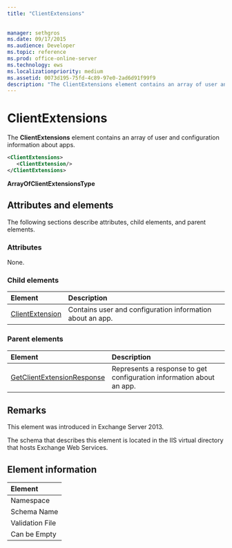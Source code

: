 ```yaml
---
title: "ClientExtensions"
 
 
manager: sethgros
ms.date: 09/17/2015
ms.audience: Developer
ms.topic: reference
ms.prod: office-online-server
ms.technology: ews
ms.localizationpriority: medium
ms.assetid: 0073d195-75fd-4c89-97e0-2ad6d91f99f9
description: "The ClientExtensions element contains an array of user and configuration information about apps."
---
```


# ClientExtensions

The **ClientExtensions** element contains an array of user and configuration information about apps. 
  
```XML
<ClientExtensions>
   <ClientExtension/>
</ClientExtensions>
```

 **ArrayOfClientExtensionsType**
## Attributes and elements

The following sections describe attributes, child elements, and parent elements.
  
### Attributes

None.
  
### Child elements

|**Element**|**Description**|
|:-----|:-----|
|[ClientExtension](clientextension.md) <br/> |Contains user and configuration information about an app.  <br/> |
   
### Parent elements

|**Element**|**Description**|
|:-----|:-----|
|[GetClientExtensionResponse](getclientextensionresponse.md) <br/> |Represents a response to get configuration information about an app.  <br/> |
   
## Remarks

This element was introduced in Exchange Server 2013.
  
The schema that describes this element is located in the IIS virtual directory that hosts Exchange Web Services.
  
## Element information

| Element | 
|:-----|
|Namespace  <br/> |
|Schema Name  <br/> |
|Validation File  <br/> |
|Can be Empty  <br/> |
   

